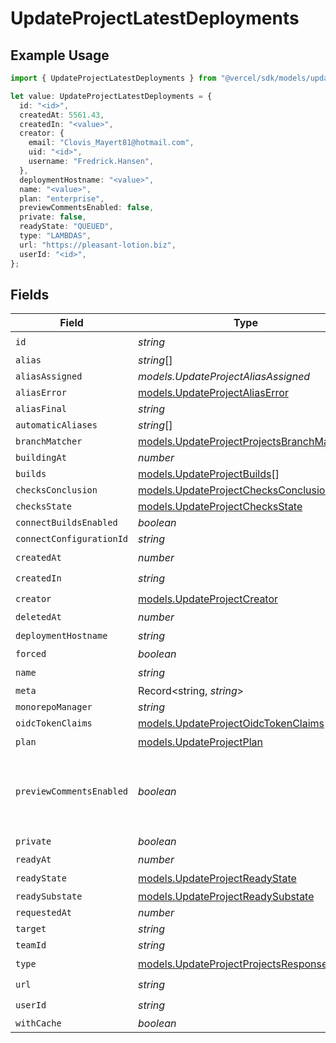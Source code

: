 # UpdateProjectLatestDeployments

## Example Usage

```typescript
import { UpdateProjectLatestDeployments } from "@vercel/sdk/models/updateprojectop.js";

let value: UpdateProjectLatestDeployments = {
  id: "<id>",
  createdAt: 5561.43,
  createdIn: "<value>",
  creator: {
    email: "Clovis_Mayert81@hotmail.com",
    uid: "<id>",
    username: "Fredrick.Hansen",
  },
  deploymentHostname: "<value>",
  name: "<value>",
  plan: "enterprise",
  previewCommentsEnabled: false,
  private: false,
  readyState: "QUEUED",
  type: "LAMBDAS",
  url: "https://pleasant-lotion.biz",
  userId: "<id>",
};
```

## Fields

| Field                                                                                        | Type                                                                                         | Required                                                                                     | Description                                                                                  | Example                                                                                      |
| -------------------------------------------------------------------------------------------- | -------------------------------------------------------------------------------------------- | -------------------------------------------------------------------------------------------- | -------------------------------------------------------------------------------------------- | -------------------------------------------------------------------------------------------- |
| `id`                                                                                         | *string*                                                                                     | :heavy_check_mark:                                                                           | N/A                                                                                          |                                                                                              |
| `alias`                                                                                      | *string*[]                                                                                   | :heavy_minus_sign:                                                                           | N/A                                                                                          |                                                                                              |
| `aliasAssigned`                                                                              | *models.UpdateProjectAliasAssigned*                                                          | :heavy_minus_sign:                                                                           | N/A                                                                                          |                                                                                              |
| `aliasError`                                                                                 | [models.UpdateProjectAliasError](../models/updateprojectaliaserror.md)                       | :heavy_minus_sign:                                                                           | N/A                                                                                          |                                                                                              |
| `aliasFinal`                                                                                 | *string*                                                                                     | :heavy_minus_sign:                                                                           | N/A                                                                                          |                                                                                              |
| `automaticAliases`                                                                           | *string*[]                                                                                   | :heavy_minus_sign:                                                                           | N/A                                                                                          |                                                                                              |
| `branchMatcher`                                                                              | [models.UpdateProjectProjectsBranchMatcher](../models/updateprojectprojectsbranchmatcher.md) | :heavy_minus_sign:                                                                           | N/A                                                                                          |                                                                                              |
| `buildingAt`                                                                                 | *number*                                                                                     | :heavy_minus_sign:                                                                           | N/A                                                                                          |                                                                                              |
| `builds`                                                                                     | [models.UpdateProjectBuilds](../models/updateprojectbuilds.md)[]                             | :heavy_minus_sign:                                                                           | N/A                                                                                          |                                                                                              |
| `checksConclusion`                                                                           | [models.UpdateProjectChecksConclusion](../models/updateprojectchecksconclusion.md)           | :heavy_minus_sign:                                                                           | N/A                                                                                          |                                                                                              |
| `checksState`                                                                                | [models.UpdateProjectChecksState](../models/updateprojectchecksstate.md)                     | :heavy_minus_sign:                                                                           | N/A                                                                                          |                                                                                              |
| `connectBuildsEnabled`                                                                       | *boolean*                                                                                    | :heavy_minus_sign:                                                                           | N/A                                                                                          |                                                                                              |
| `connectConfigurationId`                                                                     | *string*                                                                                     | :heavy_minus_sign:                                                                           | N/A                                                                                          |                                                                                              |
| `createdAt`                                                                                  | *number*                                                                                     | :heavy_check_mark:                                                                           | N/A                                                                                          |                                                                                              |
| `createdIn`                                                                                  | *string*                                                                                     | :heavy_check_mark:                                                                           | N/A                                                                                          |                                                                                              |
| `creator`                                                                                    | [models.UpdateProjectCreator](../models/updateprojectcreator.md)                             | :heavy_check_mark:                                                                           | N/A                                                                                          |                                                                                              |
| `deletedAt`                                                                                  | *number*                                                                                     | :heavy_minus_sign:                                                                           | N/A                                                                                          |                                                                                              |
| `deploymentHostname`                                                                         | *string*                                                                                     | :heavy_check_mark:                                                                           | N/A                                                                                          |                                                                                              |
| `forced`                                                                                     | *boolean*                                                                                    | :heavy_minus_sign:                                                                           | N/A                                                                                          |                                                                                              |
| `name`                                                                                       | *string*                                                                                     | :heavy_check_mark:                                                                           | N/A                                                                                          |                                                                                              |
| `meta`                                                                                       | Record<string, *string*>                                                                     | :heavy_minus_sign:                                                                           | N/A                                                                                          |                                                                                              |
| `monorepoManager`                                                                            | *string*                                                                                     | :heavy_minus_sign:                                                                           | N/A                                                                                          |                                                                                              |
| `oidcTokenClaims`                                                                            | [models.UpdateProjectOidcTokenClaims](../models/updateprojectoidctokenclaims.md)             | :heavy_minus_sign:                                                                           | N/A                                                                                          |                                                                                              |
| `plan`                                                                                       | [models.UpdateProjectPlan](../models/updateprojectplan.md)                                   | :heavy_check_mark:                                                                           | N/A                                                                                          |                                                                                              |
| `previewCommentsEnabled`                                                                     | *boolean*                                                                                    | :heavy_minus_sign:                                                                           | Whether or not preview comments are enabled for the deployment                               | false                                                                                        |
| `private`                                                                                    | *boolean*                                                                                    | :heavy_check_mark:                                                                           | N/A                                                                                          |                                                                                              |
| `readyAt`                                                                                    | *number*                                                                                     | :heavy_minus_sign:                                                                           | N/A                                                                                          |                                                                                              |
| `readyState`                                                                                 | [models.UpdateProjectReadyState](../models/updateprojectreadystate.md)                       | :heavy_check_mark:                                                                           | N/A                                                                                          |                                                                                              |
| `readySubstate`                                                                              | [models.UpdateProjectReadySubstate](../models/updateprojectreadysubstate.md)                 | :heavy_minus_sign:                                                                           | N/A                                                                                          |                                                                                              |
| `requestedAt`                                                                                | *number*                                                                                     | :heavy_minus_sign:                                                                           | N/A                                                                                          |                                                                                              |
| `target`                                                                                     | *string*                                                                                     | :heavy_minus_sign:                                                                           | N/A                                                                                          |                                                                                              |
| `teamId`                                                                                     | *string*                                                                                     | :heavy_minus_sign:                                                                           | N/A                                                                                          |                                                                                              |
| `type`                                                                                       | [models.UpdateProjectProjectsResponseType](../models/updateprojectprojectsresponsetype.md)   | :heavy_check_mark:                                                                           | N/A                                                                                          |                                                                                              |
| `url`                                                                                        | *string*                                                                                     | :heavy_check_mark:                                                                           | N/A                                                                                          |                                                                                              |
| `userId`                                                                                     | *string*                                                                                     | :heavy_check_mark:                                                                           | N/A                                                                                          |                                                                                              |
| `withCache`                                                                                  | *boolean*                                                                                    | :heavy_minus_sign:                                                                           | N/A                                                                                          |                                                                                              |